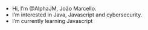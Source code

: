 -  Hi, I’m @AlphaJM, João Marcello.
-  I’m interested in Java, Javascript and cybersecurity.
-  I’m currently learning Javascript

<!---
AlphaJM/AlphaJM is a ✨ special ✨ repository because its `README.md` (this file) appears on your GitHub profile.
You can click the Preview link to take a look at your changes.
--->
